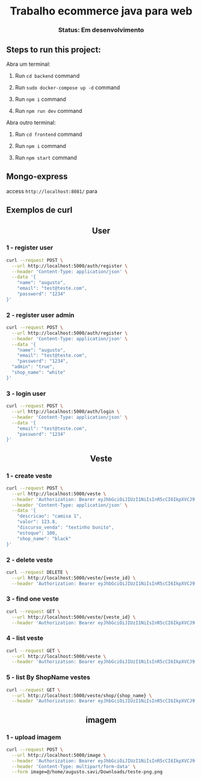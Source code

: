 <h1 align="center">Trabalho ecommerce java para web</h1>

<h3 align="center">Status: Em desenvolvimento</h3> 

## Steps to run this project:

Abra um terminal:

1. Run `cd backend` command

2. Run `sudo docker-compose up -d` command

3. Run `npm i` command
   
4. Run `npm run dev` command

Abra outro terminal:

1. Run `cd frontend` command

1. Run `npm i` command
   
2. Run `npm start` command


## Mongo-express

access `http://localhost:8081/` para

## Exemplos de curl

<h2 align="center">User</h2>

### 1 - register user
```bash
curl --request POST \
  --url http://localhost:5000/auth/register \
  --header 'Content-Type: application/json' \
  --data '{
	"name": "augusto",
	"email": "test@teste.com",
	"password": "1234"
}'
```

### 2 - register user admin
```bash
curl --request POST \
  --url http://localhost:5000/auth/register \
  --header 'Content-Type: application/json' \
  --data '{
	"name": "augusto",
	"email": "test@teste.com",
	"password": "1234",
  "admin": "true",
  "shop_name": "white"
}'
```

### 3 - login user
```bash
curl --request POST \
  --url http://localhost:5000/auth/login \
  --header 'Content-Type: application/json' \
  --data '{
	"email": "test@teste.com",
	"password": "1234"
}'
```

<h2 align="center">Veste</h2>

### 1 - create veste
```bash
curl --request POST \
  --url http://localhost:5000/veste \
  --header 'Authorization: Bearer eyJhbGciOiJIUzI1NiIsInR5cCI6IkpXVCJ9.eyJpZCI6IjYzNmVhMWIxNWJjMDFmZmIzNDY2OWU2YSIsInNob3BfbmFtZSI6ImJsYWNrIiwiaWF0IjoxNjY4MjAyMzMwLCJleHAiOjE2NjgyMDU5MzB9.kv8vV4twTFGVpilMKtGPFhVf_Dfe7DmJQycJh2O-cVk' \
  --header 'Content-Type: application/json' \
  --data '{
	"descricao": "camisa 1",
	"valor": 123.8,
	"discurso_venda": "textinho bunito",
	"estoque": 100,
	"shop_name": "black"
}'
```

### 2 - delete veste

```bash
curl --request DELETE \
  --url http://localhost:5000/veste/{veste_id} \
  --header 'Authorization: Bearer eyJhbGciOiJIUzI1NiIsInR5cCI6IkpXVCJ9.eyJpZCI6IjYzNmVhMWIxNWJjMDFmZmIzNDY2OWU2YSIsInNob3BfbmFtZSI6ImJsYWNrIiwiaWF0IjoxNjY4MjAyMzMwLCJleHAiOjE2NjgyMDU5MzB9.kv8vV4twTFGVpilMKtGPFhVf_Dfe7DmJQycJh2O-cVk'
```

### 3 - find one veste

```bash
curl --request GET \
  --url http://localhost:5000/veste/{veste_id} \
  --header 'Authorization: Bearer eyJhbGciOiJIUzI1NiIsInR5cCI6IkpXVCJ9.eyJpZCI6IjYzNmM4YTNjNGNjOGJjZGE1MDk2ZmRhZSIsImlhdCI6MTY2ODE4NDk3NSwiZXhwIjoxNjY4MTg4NTc1fQ._Md-mhEglgrdFbYFxzRMCy4bbQij5vCviwC-TPtNQ3M'
```

### 4 - list veste

```bash
curl --request GET \
  --url http://localhost:5000/veste \
  --header 'Authorization: Bearer eyJhbGciOiJIUzI1NiIsInR5cCI6IkpXVCJ9.eyJpZCI6IjYzNmM4YTNjNGNjOGJjZGE1MDk2ZmRhZSIsImlhdCI6MTY2ODE4NDk3NSwiZXhwIjoxNjY4MTg4NTc1fQ._Md-mhEglgrdFbYFxzRMCy4bbQij5vCviwC-TPtNQ3M'
```

### 5 - list By ShopName vestes

```bash
curl --request GET \
  --url http://localhost:5000/veste/shop/{shop_name} \
  --header 'Authorization: Bearer eyJhbGciOiJIUzI1NiIsInR5cCI6IkpXVCJ9.eyJpZCI6IjYzNmM4YTNjNGNjOGJjZGE1MDk2ZmRhZSIsImlhdCI6MTY2ODE4NDk3NSwiZXhwIjoxNjY4MTg4NTc1fQ._Md-mhEglgrdFbYFxzRMCy4bbQij5vCviwC-TPtNQ3M'
```

<h2 align="center">imagem</h2>

### 1 - upload imagem

```bash
curl --request POST \
  --url http://localhost:5000/image \
  --header 'Authorization: Bearer eyJhbGciOiJIUzI1NiIsInR5cCI6IkpXVCJ9.eyJpZCI6IjYzNmM4YTNjNGNjOGJjZGE1MDk2ZmRhZSIsImlhdCI6MTY2ODEzMjMwNSwiZXhwIjoxNjY4MTM1OTA1fQ.aY5rYOnsZ9ARnKhT6qFZuQrweJ3GqMlZ2RnOlk1f1kk' \
  --header 'Content-Type: multipart/form-data' \
  --form image=@/home/augusto.savi/Downloads/teste-png.png
  ```

  